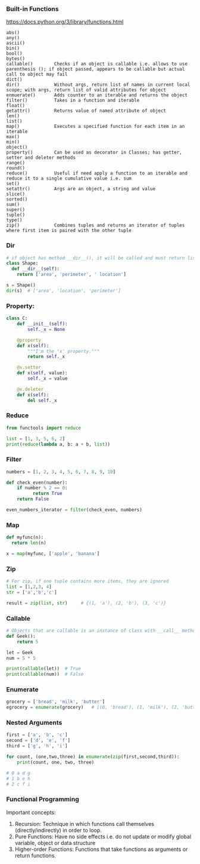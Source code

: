 ### Built-in Functions

https://docs.python.org/3/library/functions.html

```
abs()
any()
ascii()
bin()
bool()
bytes()
callable()        Checks if an object is callable i.e. allows to use parenthesis (); if object passed, appears to be callable but actual call to object may fail
dict()
dir()             Without args, return list of names in current local scope; with args, return list of valid attributes for object
enmuerate()       Adds counter to an iterable and returns the object
filter()          Takes in a function and iterable
float()
getattr()         Returns value of named attribute of object
len()
list()
map()             Executes a specified function for each item in an iterable
max()
min()
object()
property()        Can be used as decorator in Classes; has getter, setter and deleter methods
range()
round()
reduce()          Useful if need apply a function to an iterable and reduce it to a single cumulative value i.e. sum
set()
setattr()         Args are an object, a string and value
slice()
sorted()
sum()
super()
tuple()
type()
zip()             Combines tuples and returns an iterator of tuples where first item is paired with the other tuple
```

### Dir

```py
# if object has method __dir__(), it will be called and must return list of attributes
class Shape:
  def __dir__(self):
    return ['area', 'perimeter', ' location']

s = Shape()
dir(s)  # ['area', 'location', 'perimeter']
```

### Property:

```py
class C:
    def __init__(self):
        self._x = None

    @property
    def x(self):
        """I'm the 'x' property."""
        return self._x

    @x.setter
    def x(self, value):
        self._x = value

    @x.deleter
    def x(self):
        del self._x
```

### Reduce

```py
from functools import reduce

list = [1, 3, 5, 6, 2]
print(reduce(lambda a, b: a + b, list))
```

### Filter

```py
numbers = [1, 2, 3, 4, 5, 6, 7, 8, 9, 10]

def check_even(number):
    if number % 2 == 0:
          return True
    return False

even_numbers_iterator = filter(check_even, numbers)
```

### Map

```py
def myfunc(n):
  return len(n)

x = map(myfunc, ['apple', 'banana']
```

### Zip

```py
# For zip, if one tuple contains more items, they are ignored
list = [1,2,3, 4]
str = ['a','b','c']

result = zip(list, str)     # {(1, 'a'), (2, 'b'), (3, 'c')}
```

### Callable

```py
# Objects that are callable is an instance of class with __call__ method
def Geek():
    return 5

let = Geek
num = 5 * 5

print(callable(let))  # True
print(callable(num))  # False
```

### Enumerate

```python
grocery = ['bread', 'milk', 'butter']
egrocery = enumerate(grocery)   # [(0, 'bread'), (1, 'milk'), (2, 'butter')]
```

### Nested Arguments

```python
first = ['a', 'b', 'c']
second = ['d', 'e', 'f']
third = ['g', 'h', 'i']

for count, (one,two,three) in enumerate(zip(first,second,third)):
    print(count, one, two, three)

# 0 a d g
# 1 b e h
# 2 c f i
```

### Functional Programming

Important concepts:

1. Recursion: Technique in which functions call themselves (directly/indirectly) in order to loop.
2. Pure Functions: Have no side effects i.e. do not update or modify global variable, object or data structure
3. Higher-order Functions: Functions that take functions as arguments or return functions.
